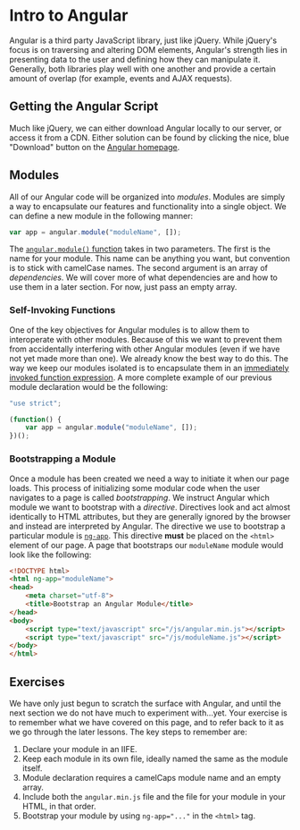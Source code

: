 # Intro to Angular

Angular is a third party JavaScript library, just like jQuery. While jQuery's focus is on traversing and altering DOM elements, Angular's strength lies in presenting data to the user and defining how they can manipulate it. Generally, both libraries play well with one another and provide a certain amount of overlap (for example, events and AJAX requests).

## Getting the Angular Script

Much like jQuery, we can either download Angular locally to our server, or access it from a CDN. Either solution can be found by clicking the nice, blue "Download" button on the [Angular homepage](https://angularjs.org/).

## Modules

All of our Angular code will be organized into *modules*. Modules are simply a way to encapsulate our features and functionality into a single object. We can define a new module in the following manner:

```js
var app = angular.module("moduleName", []);
```

The [`angular.module()` function](https://docs.angularjs.org/api/ng/function/angular.module) takes in two parameters. The first is the name for your module. This name can be anything you want, but convention is to stick with camelCase names. The second argument is an array of *dependencies*. We will cover more of what dependencies are and how to use them in a later section. For now, just pass an empty array.

### Self-Invoking Functions

One of the key objectives for Angular modules is to allow them to interoperate with other modules. Because of this we want to prevent them from accidentally interfering with other Angular modules (even if we have not yet made more than one). We already know the best way to do this. The way we keep our modules isolated is to encapsulate them in an [immediately invoked function expression](../javascript/functions/scope.html#immediately-invoked-function-expression-iife). A more complete example of our previous module declaration would be the following:

```js
"use strict";

(function() {
    var app = angular.module("moduleName", []);
})();
```

### Bootstrapping a Module

Once a module has been created we need a way to initiate it when our page loads. This process of initializing some modular code when the user navigates to a page is called *bootstrapping*. We instruct Angular which module we want to bootstrap with a *directive*. Directives look and act almost identically to HTML attributes, but they are generally ignored by the browser and instead are interpreted by Angular. The directive we use to bootstrap a particular module is [`ng-app`](https://docs.angularjs.org/api/ng/directive/ngApp). This directive **must** be placed on the `<html>` element of our page. A page that bootstraps our `moduleName` module would look like the following:

```html
<!DOCTYPE html>
<html ng-app="moduleName">
<head>
    <meta charset="utf-8">
    <title>Bootstrap an Angular Module</title>
</head>
<body>
    <script type="text/javascript" src="/js/angular.min.js"></script>
    <script type="text/javascript" src="/js/moduleName.js"></script>
</body>
</html>
```

## Exercises

We have only just begun to scratch the surface with Angular, and until the next section we do not have much to experiment with...yet. Your exercise is to remember what we have covered on this page, and to refer back to it as we go through the later lessons. The key steps to remember are:

1. Declare your module in an IIFE.
1. Keep each module in its own file, ideally named the same as the module itself.
1. Module declaration requires a camelCaps module name and an empty array.
1. Include both the `angular.min.js` file and the file for your module in your HTML, in that order.
1. Bootstrap your module by using `ng-app="..."` in the `<html>` tag.
